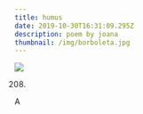 ```yaml
---
title: humus
date: 2019-10-30T16:31:09.295Z
description: poem by joana
thumbnail: /img/borboleta.jpg
---
```

![](/img/borboleta.jpg)

208.

A